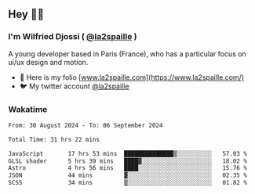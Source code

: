 ## Hey 👋🏾
### I'm Wilfried Djossi ( <a href="https://twitter.com/la2spaille/" target="_blank">@la2spaille</a> )
A young developer based in Paris (France), who has a particular focus on ui/ux design and motion.

- 🎨 Here is my folio [www.la2spaille.com](https://www.la2spaille.com/)
- 🐦 My twitter account [@la2spaille](https://twitter.com/la2spaille/)

### Wakatime
<!--START_SECTION:waka-->

```txt
From: 30 August 2024 - To: 06 September 2024

Total Time: 31 hrs 22 mins

JavaScript       17 hrs 53 mins  ██████████████▒░░░░░░░░░░   57.03 %
GLSL shader      5 hrs 39 mins   ████▓░░░░░░░░░░░░░░░░░░░░   18.02 %
Astro            4 hrs 56 mins   ████░░░░░░░░░░░░░░░░░░░░░   15.76 %
JSON             44 mins         ▓░░░░░░░░░░░░░░░░░░░░░░░░   02.35 %
SCSS             34 mins         ▒░░░░░░░░░░░░░░░░░░░░░░░░   01.82 %
```

<!--END_SECTION:waka-->
<!--
**la2spaille/la2spaille** is a ✨ _special_ ✨ repository because its `README.md` (this file) appears on your GitHub profile.

Here are some ideas to get you started:

- 🔭 I’m currently working on ...
- 🌱 I’m currently learning ...
- 👯 I’m looking to collaborate on ...
- 🤔 I’m looking for help with ...
- 💬 Ask me about ...
- 📫 How to reach me: ...
- 😄 Pronouns: ...
- ⚡ Fun fact: ...
-->
